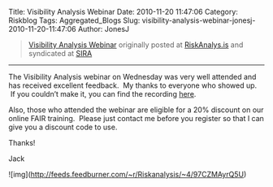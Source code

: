 Title: Visibility Analysis Webinar
Date: 2010-11-20 11:47:06
Category: Riskblog
Tags: Aggregated_Blogs
Slug: visibility-analysis-webinar-jonesj-2010-11-20-11:47:06
Author: JonesJ

>[Visibility Analysis Webinar](http://feedproxy.google.com/~r/Riskanalysis/~3/97CZMAyrQ5U/) originally posted at [RiskAnalys.is](http://riskmanagementinsight.com/riskanalysis) and syndicated at [SIRA](http://societyinforisk.org)
***
The Visibility Analysis webinar on Wednesday was very well attended and has received excellent feedback.  My thanks to everyone who showed up.  If you couldn’t make it, you can find the recording [here](https://cisco.webex.com/ciscosales/lsr.php?AT=pb&SP=EC&rID=47606012&rKey=a40fcbcc2bf840f7).

Also, those who attended the webinar are eligible for a 20% discount on our online FAIR training.  Please just contact me before you register so that I can give you a discount code to use.

Thanks!

Jack

\!\[img\](http://feeds.feedburner.com/~r/Riskanalysis/~4/97CZMAyrQ5U)


